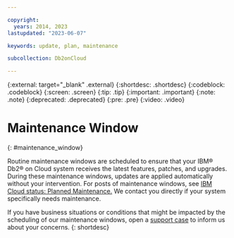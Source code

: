 ```yaml
---

copyright:
  years: 2014, 2023
lastupdated: "2023-06-07"

keywords: update, plan, maintenance

subcollection: Db2onCloud

---
```


 
{:external: target="_blank" .external}
{:shortdesc: .shortdesc}
{:codeblock: .codeblock}
{:screen: .screen}
{:tip: .tip}
{:important: .important}
{:note: .note}
{:deprecated: .deprecated}
{:pre: .pre}
{:video: .video}

# Maintenance Window
{: #maintenance_window}

Routine maintenance windows are scheduled to ensure that your IBM® Db2® on Cloud system receives the latest features, patches, and upgrades. During these maintenance windows, updates are applied automatically without your intervention. For posts of maintenance windows, see [IBM Cloud status: Planned Maintenance.](https://cloud.ibm.com/status/maintenance?component=dashdb) We contact you directly if your system specifically needs maintenance.

If you have business situations or conditions that might be impacted by the scheduling of our maintenance windows, open a [support case](https://cloud.ibm.com/login?redirect=%2Funifiedsupport%2Fcases%2Fadd) to inform us about your concerns.
{: shortdesc}

